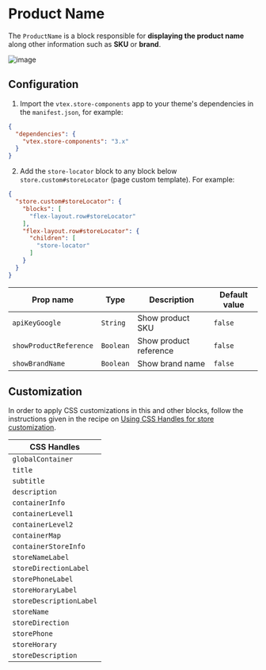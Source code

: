 # Product Name

The `ProductName` is a block responsible for **displaying the product name** along other information such as **SKU** or **brand**.

![image](https://user-images.githubusercontent.com/17678382/101309181-c081c500-3819-11eb-8927-c1db3dab5f96.PNG)

## Configuration

1. Import the `vtex.store-components` app to your theme's dependencies in the `manifest.json`, for example:

```json
{
  "dependencies": {
    "vtex.store-components": "3.x"
  }
}
```

2. Add the `store-locator` block to any block below `store.custom#storeLocator` (page custom template). For example:

```json
{
  "store.custom#storeLocator": {
    "blocks": [
      "flex-layout.row#storeLocator"
    ],
    "flex-layout.row#storeLocator": {
      "children": [
        "store-locator"
      ]
    }
  }
}
```

| Prop name | Type | Description | Default value |
| --- | --- | --- | ---| 
| `apiKeyGoogle` | `String` | Show product SKU | `false` |
| `showProductReference` | `Boolean` | Show product reference | `false`| 
| `showBrandName` | `Boolean` | Show brand name | `false`| 

## Customization

In order to apply CSS customizations in this and other blocks, follow the instructions given in the recipe on [Using CSS Handles for store customization](https://vtex.io/docs/recipes/style/using-css-handles-for-store-customization).

| CSS Handles |
| --- |
| `globalContainer` |
| `title` |
| `subtitle` |
| `description` |
| `containerInfo` |
| `containerLevel1` |
| `containerLevel2` |
| `containerMap` |
| `containerStoreInfo` |
| `storeNameLabel` |
| `storeDirectionLabel` |
| `storePhoneLabel` |
| `storeHoraryLabel` |
| `storeDescriptionLabel` |
| `storeName` |
| `storeDirection` |
| `storePhone` |
| `storeHorary` |
| `storeDescription` |
